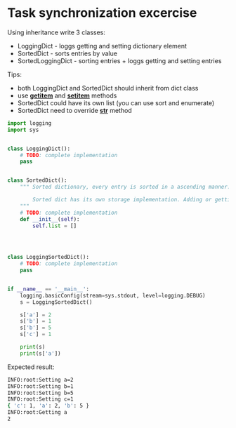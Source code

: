 # Task synchronization excercise

Using inheritance write 3 classes:

* LoggingDict - loggs getting and setting dictionary element
* SortedDict - sorts entries by value
* SortedLoggingDict - sorting entries + loggs getting and setting entries

Tips:
* both LoggingDict and SortedDict should inherit from dict class
* use [__getitem__](https://docs.python.org/3.8/library/csv.html) and [__setitem__](https://docs.python.org/3/reference/datamodel.html#object.__setitem__) methods
* SortedDict could have its own list (you can use sort and enumerate)
* SortedDict need to override [__str__](https://docs.python.org/3/reference/datamodel.html#object.__str__) method

```python
import logging
import sys


class LoggingDict():
    # TODO: complete implementation
    pass


class SortedDict():
    """ Sorted dictionary, every entry is sorted in a ascending manner.

        Sorted dict has its own storage implementation. Adding or getting entries operates on the self.list property.
    """ 
    # TODO: complete implementation
    def __init__(self):
        self.list = []

    


class LoggingSortedDict():
    # TODO: complete implementation
    pass


if __name__ == '__main__':
    logging.basicConfig(stream=sys.stdout, level=logging.DEBUG)
    s = LoggingSortedDict()

    s['a'] = 2
    s['b'] = 1
    s['b'] = 5
    s['c'] = 1

    print(s)
    print(s['a'])

```

Expected result:
```bash
INFO:root:Setting a=2
INFO:root:Setting b=1
INFO:root:Setting b=5
INFO:root:Setting c=1
{ 'c': 1, 'a': 2, 'b': 5 }
INFO:root:Getting a
2
```